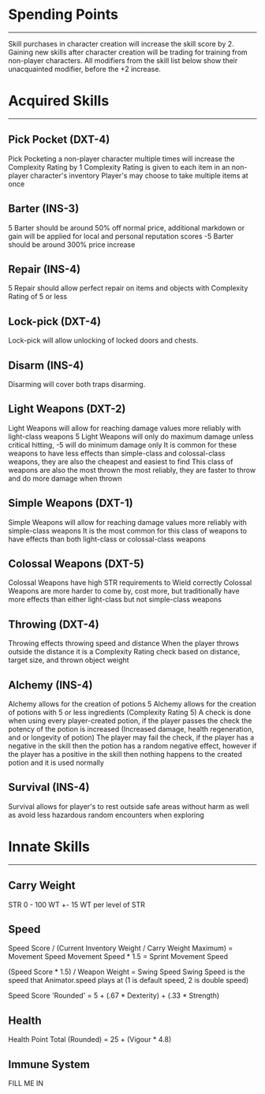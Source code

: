 # Spending Points
---
Skill purchases in character creation will increase the skill score by 2. Gaining new skills after character creation will be trading for training from non-player characters. All modifiers from the skill list below show their unacquainted modifier, before the +2 increase.

# Acquired Skills
---
## Pick Pocket (DXT-4)
Pick Pocketing a non-player character multiple times will increase the Complexity Rating by 1
Complexity Rating is given to each item in an non-player character's inventory
Player's may choose to take multiple items at once

## Barter (INS-3)
5 Barter should be around 50% off normal price, additional markdown or gain will be applied for local and personal reputation scores
-5 Barter should be around 300% price increase

## Repair (INS-4)
5 Repair should allow perfect repair on items and objects with Complexity Rating of 5 or less

## Lock-pick (DXT-4)
Lock-pick will allow unlocking of locked doors and chests.

## Disarm (INS-4)
Disarming will cover both traps disarming.

## Light Weapons (DXT-2)
Light Weapons will allow for reaching damage values more reliably with light-class weapons
5 Light Weapons will only do maximum damage unless critical hitting, -5 will do minimum damage only
It is common for these weapons to have less effects than simple-class and colossal-class weapons, they are also the cheapest and easiest to find
This class of weapons are also the most thrown the most reliably, they are faster to throw and do more damage when thrown

## Simple Weapons (DXT-1)
Simple Weapons will allow for reaching damage values more reliably with simple-class weapons
It is the most common for this class of weapons to have effects than both light-class or colossal-class weapons

## Colossal Weapons (DXT-5)
Colossal Weapons have high STR requirements to Wield correctly
Colossal Weapons are more harder to come by, cost more, but traditionally have more effects than either light-class but not simple-class weapons

## Throwing (DXT-4)
Throwing effects throwing speed and distance
When the player throws outside the distance it is a Complexity Rating check based on distance, target size, and thrown object weight

## Alchemy (INS-4)
Alchemy allows for the creation of potions
5 Alchemy allows for the creation of potions with 5 or less ingredients (Complexity Rating 5)
A check is done when using every player-created potion, if the player passes the check the potency of the potion is increased (Increased damage, health regeneration, and or longevity of potion)
The player may fail the check, if the player has a negative in the skill then the potion has a random negative effect, however if the player has a positive in the skill then nothing happens to the created potion and it is used normally

## Survival (INS-4)
Survival allows for player's to rest outside safe areas without harm as well as avoid less hazardous random encounters when exploring

# Innate Skills
---
## Carry Weight
STR 0 - 100 WT
+- 15 WT per level of STR

## Speed
Speed Score / (Current Inventory Weight / Carry Weight Maximum) = Movement Speed
Movement Speed * 1.5 = Sprint Movement Speed

(Speed Score * 1.5) / Weapon Weight = Swing Speed
Swing Speed is the speed that Animator.speed plays at (1 is default speed, 2 is double speed)

Speed Score 'Rounded' = 5 + (.67 * Dexterity) + (.33 * Strength)

## Health
Health Point Total (Rounded) = 25 + (Vigour * 4.8)

## Immune System
FILL ME IN